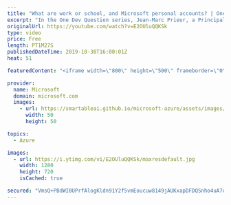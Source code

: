 ```yaml
---
title: "What are work or school, and Microsoft personal accounts? | One Dev Question: Jean-Marc Prieur"
excerpt: "In the One Dev Question series, Jean-Marc Prieur, a Principal Program Manager Program Manager working on the Microsoft identity platform, explains the difference between work and school accounts, and personal Microsoft accounts.   Get more information at: https://docs.microsoft.com/azure/active-directory/develop/"
originalUrl: https://youtube.com/watch?v=E2OUluQQKSk
type: video
price: Free
length: PT1M27S
publishedDateTime: 2019-10-30T16:00:01Z
heat: 51

featuredContent: "<iframe width=\"800\" height=\"500\" frameborder=\"0\" src=\"https://www.youtube.com/embed/E2OUluQQKSk\" allow=\"accelerometer; autoplay; encrypted-media; gyroscope; picture-in-picture\" allowfullscreen></iframe>"

provider:
  name: Microsoft
  domain: microsoft.com
  images:
    - url: https://smartableai.github.io/microsoft-azure/assets/images/organizations/microsoft.com-50x50.jpg
      width: 50
      height: 50

topics:
  - Azure

images:
  - url: https://i.ytimg.com/vi/E2OUluQQKSk/maxresdefault.jpg
    width: 1280
    height: 720
    isCached: true

secured: "VmsQ+PBdWI0UPrfAlogKldn91Y2f5vmEoucuw8149jAUKxapDFDQSnho4uA7qtfEy1REIqKC0ptGwwFP10D2eXnn3GiyfPGhAqpmkIoutmqjTKo0cHjU1iRRYElbAgSadW+x6i++DZELWPF4BuwBU0xtg/O7Vte8ur2HTOLAqcjFm1rj5Y95O9mdo94CrTnY7eD1V7T15w3KgZ72KlBXjKmtbQR16VhBbMKyLxlZtyzVFDdcM2Sc3raqqbXzIzbIQGDjuHDIVL4I3SNDHZgEGgqd7GyHxEgsmrAudV+k/sCvj2W4pYzVn+sYMS7aV2xleXPHi08BfJ1jDCraYYZfRsTSpnM3NosD5aW2czxpadj0Ugvostcdpr5altMB4Sn6hDD/biC/ZA4zHW1qPUA2CG0mgFqX8x0CZlbAiY446nE=;Frr7R0DkDRqaPLjWaWMKXw=="
---
```



